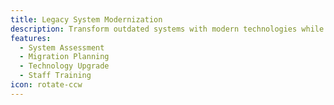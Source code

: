 ```yaml
---
title: Legacy System Modernization
description: Transform outdated systems with modern technologies while maintaining business continuity.
features:
  - System Assessment
  - Migration Planning
  - Technology Upgrade
  - Staff Training
icon: rotate-ccw
---
```

